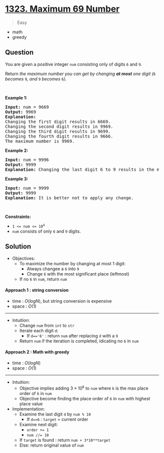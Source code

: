 # [1323. Maximum 69 Number](https://leetcode.com/problems/maximum-69-number)


> Easy

- math
- greedy



## Question


<p>You are given a positive integer <code>num</code> consisting only of digits <code>6</code> and <code>9</code>.</p>

<p>Return <em>the maximum number you can get by changing <strong>at most</strong> one digit (</em><code>6</code><em> becomes </em><code>9</code><em>, and </em><code>9</code><em> becomes </em><code>6</code><em>)</em>.</p>

<p>&nbsp;</p>
<p><strong class="example">Example 1:</strong></p>

<pre>
<strong>Input:</strong> num = 9669
<strong>Output:</strong> 9969
<strong>Explanation:</strong> 
Changing the first digit results in 6669.
Changing the second digit results in 9969.
Changing the third digit results in 9699.
Changing the fourth digit results in 9666.
The maximum number is 9969.
</pre>

<p><strong class="example">Example 2:</strong></p>

<pre>
<strong>Input:</strong> num = 9996
<strong>Output:</strong> 9999
<strong>Explanation:</strong> Changing the last digit 6 to 9 results in the maximum number.
</pre>

<p><strong class="example">Example 3:</strong></p>

<pre>
<strong>Input:</strong> num = 9999
<strong>Output:</strong> 9999
<strong>Explanation:</strong> It is better not to apply any change.
</pre>

<p>&nbsp;</p>
<p><strong>Constraints:</strong></p>

<ul>
	<li><code>1 &lt;= num &lt;= 10<sup>4</sup></code></li>
	<li><code>num</code>&nbsp;consists of only <code>6</code> and <code>9</code> digits.</li>
</ul>



## Solution

- Objectives:
	- To maximize the number by changing at most 1 digit:
		- Always changee a `6` into `9`
		- Change `6` with the most significant place (leftmost)
	- If no `6` in `num`, return `num`

#### Approach 1 : string conversion

- time  : $O(logN)$, but string conversion is expensive
- space : $O(1)$

---

- Intuition:
	- Change `num` from `int` to `str`
	- Iterate each digit `d`:
		- If `d=='6'` : return `num` after replacing `d` with a `9`
	- Return `num` if the iteration is completed, idicating no `6` in `num`

#### Approach 2 : Math with greedy

- time  : $O(logN)$
- space : $O(1)$

---

- Intuition:
	- Objective implies adding $3 \times 10^k$ to `num` where `k` is the max place order of `6` in `num`
	- Objective become finding the place order of `6` in `num` with highest place value
- Implementation:
	- Examine the last digit `d` by `num % 10`
		- If `d==6` : `target` = current order
	- Examine next digit:
		- `order += 1`
		- `num //= 10`
	- If `target` is found : return `num + 3*10**target`
	- Else: return original value of `num`
